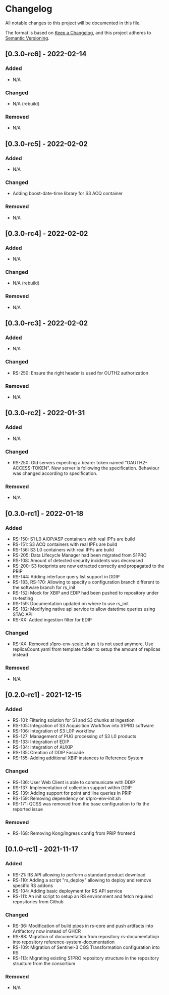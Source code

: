 # Changelog
All notable changes to this project will be documented in this file.

The format is based on [Keep a Changelog](https://keepachangelog.com/en/1.0.0/),
and this project adheres to [Semantic Versioning](https://semver.org/spec/v2.0.0.html).

## [0.3.0-rc6] - 2022-02-14
### Added
- N/A

### Changed
- N/A (rebuild)

### Removed
- N/A

## [0.3.0-rc5] - 2022-02-02
### Added
- N/A

### Changed
- Adding boost-date-time library for S3 ACQ container

### Removed
- N/A

## [0.3.0-rc4] - 2022-02-02
### Added
- N/A

### Changed
- N/A (rebuild)

### Removed
- N/A

## [0.3.0-rc3] - 2022-02-02
### Added
- N/A

### Changed
- RS-250: Ensure the right header is used for OUTH2 authorization

### Removed
- N/A

## [0.3.0-rc2] - 2022-01-31
### Added
- N/A

### Changed
- RS-250: Old servers expecting a bearer token named "OAUTH2-ACCESS-TOKEN". New server is following the specification. Behaviour was changed according to specification.

### Removed
- N/A

## [0.3.0-rc1] - 2022-01-18
### Added
- RS-150: S1 L0 AIOP/ASP containers with real IPFs are build
- RS-151: S3 ACQ containers with real IPFs are build
- RS-156: S3 L0 containers with real IPFs are build
- RS-205: Data Lifecycle Manager had been migrated from S1PRO
- RS-108: Amount of detected security incidents was decreased
- RS-200: S3 footprints are now extracted correctly and propagated to the PRIP
- RS-144: Adding interface query list support in DDIP
- RS-183, RS-170: Allowing to specify a configuration branch different to the software branch for rs_init
- RS-152: Mock for XBIP and EDIP had been pushed to repository under rs-testing
- RS-159: Documentation updated on where to use rs_init
- RS-182: Modifying native api service to allow datetime queries using STAC API
- RS-XX:  Added ingestion filter for EDIP

### Changed
- RS-XX: Removed s1pro-env-scale.sh as it is not used anymore. Use replicaCount.yaml from template folder to setup the amount of replicas instead

### Removed
- N/A


## [0.2.0-rc1] - 2021-12-15
### Added
- RS-101: Filtering solution for S1 and S3 chunks at ingestion
- RS-105: Integration of S3 Acquisition Workflow into S1PRO software
- RS-106: Integration of S3 L0P workflow
- RS-127: Management of PUG processing of S3 L0 products
- RS-133: Integration of EDIP
- RS-134: Integration of AUXIP
- RS-135: Creation of DDIP Fascade
- RS-155: Adding additional XBIP instances to Reference System

### Changed
- RS-136: User Web Client is able to communicate with DDIP
- RS-137: Implementation of collection support within DDIP
- RS-139: Adding support for point and line queries in PRIP
- RS-159: Removing dependency on s1pro-env-init.sh
- RS-171: QCSS was removed from the base configuration to fix the reported issue

### Removed
- RS-168: Removing Kong/Ingress config from PRIP frontend

## [0.1.0-rc1] - 2021-11-17
### Added
- RS-21: RS API allowing to perform a standard product download
- RS-110: Adding a script "rs_deploy" allowing to deploy and remove specific RS addons
- RS-104: Adding basic deployment for RS API service
- RS-111: An init script to setup an RS environment and fetch required repositories from Github


### Changed
- RS-36: Modification of build pipes in rs-core and push artifacts into Artifactory now instead of GHCR
- RS-88: Migration of documentation from repository rs-documentatiojn into repository reference-system-documentation
- RS-109: Migration of Sentinel-3 CGS Transformation configuration into RS
- RS-113: Migrating existing S1PRO repository structure in the repository structure from the consortium

### Removed
- N/A
